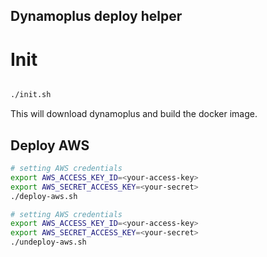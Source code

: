 ## Dynamoplus deploy helper 

# Init
```bash

./init.sh
```

This will download dynamoplus and build the docker image. 

## Deploy AWS
```bash
# setting AWS credentials
export AWS_ACCESS_KEY_ID=<your-access-key> 
export AWS_SECRET_ACCESS_KEY=<your-secret>
./deploy-aws.sh
```


```bash
# setting AWS credentials
export AWS_ACCESS_KEY_ID=<your-access-key> 
export AWS_SECRET_ACCESS_KEY=<your-secret>
./undeploy-aws.sh
```
